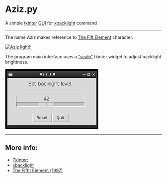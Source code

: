 # Aziz.py
A simple [tkinter](https://docs.python.org/3/library/tk.html) [GUI](https://en.wikipedia.org/wiki/Graphical_user_interface) for [xbacklight](https://linux.die.net/man/1/xbacklight) command

---

The name Aziz makes reference to [The Fift Element](http://www.imdb.com/title/tt0119116/) character.

[![Aziz light!!](http://img.youtube.com/vi/mvwd13F_1Gs/0.jpg)](http://www.youtube.com/watch?v=mvwd13F_1Gs)

The program main interface uses a ["scale"](http://effbot.org/tkinterbook/scale.htm) tkinter widget to adjust backlight brightness.

![Aziz 1.0](./aziz.png)

---

## More info:
* [Tkinter:](https://en.wikipedia.org/wiki/Tkinter)
* [xbacklight](https://www.x.org/archive/X11R7.5/doc/man/man1/xbacklight.1.html)
* [The Fifht Element (1997)](http://www.imdb.com/title/tt0119116/)